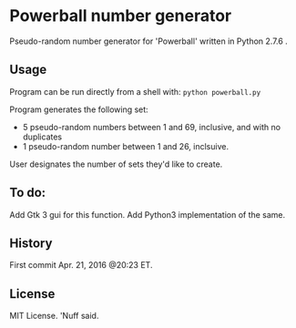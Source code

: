 # Powerball number generator 

Pseudo-random number generator for 'Powerball' written in Python 2.7.6 .

## Usage 

Program can be run directly from a shell with: 
`python powerball.py`

Program generates the following set:

* 5 pseudo-random numbers between 1 and 69, inclusive, and with no duplicates 
* 1 pseudo-random number between 1 and 26, inclsuive.

User designates the number of sets they'd like to create.

## To do: 

Add Gtk 3 gui for this function. 
Add Python3 implementation of the same. 

## History 

First commit Apr. 21, 2016 @20:23 ET. 

## License 

MIT License. 'Nuff said.  
